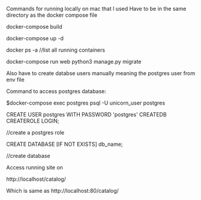 Commands for running locally on mac that I used 
Have to be in the same directory as the docker compose file

docker-compose build  

docker-compose up -d

docker ps -a //list all running containers

docker-compose run web python3  manage.py migrate



Also have to create databse users manually meaning the postgres user from env file

Command to access postgres database: 

$docker-compose exec postgres psql -U unicorn_user postgres


CREATE USER postgres WITH PASSWORD 'postgres' CREATEDB CREATEROLE LOGIN;

//create a postgres role


CREATE DATABASE [IF NOT EXISTS] db_name;

//create database


Access running site on

http://localhost/catalog/

Which is same as http://localhost:80/catalog/
